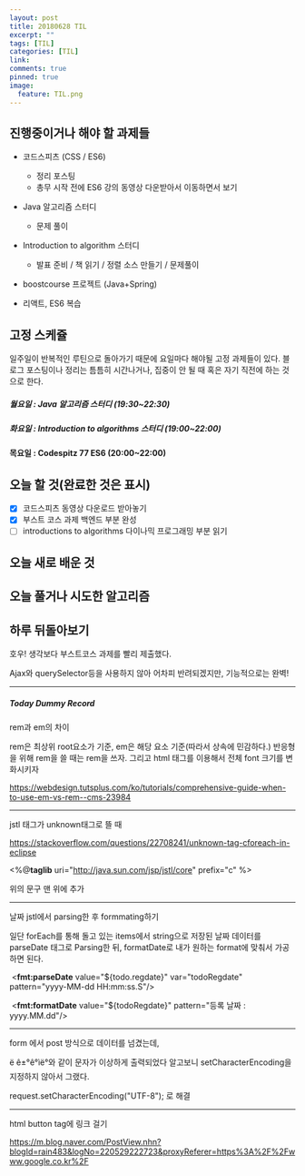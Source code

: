 ```yaml
---
layout: post
title: 20180628 TIL
excerpt: ""
tags: [TIL]
categories: [TIL]
link:
comments: true
pinned: true
image:
  feature: TIL.png
---
```


## 진행중이거나 해야 할 과제들

- 코드스피츠 (CSS / ES6)

  - 정리 포스팅
  -  총무 시작 전에 ES6 강의 동영상 다운받아서 이동하면서 보기

- Java 알고리즘 스터디 

  - 문제 풀이

- Introduction to algorithm 스터디

  - 발표 준비 / 책 읽기 / 정렬 소스 만들기 / 문제풀이

- boostcourse 프로젝트 (Java+Spring)

- 리액트, ES6 복습

  

## 고정 스케쥴

일주일이 반복적인 루틴으로 돌아가기 때문에 요일마다 해야될 고정 과제들이 있다. 블로그 포스팅이나 정리는 틈틈히 시간나거나, 집중이 안 될 때 혹은 자기 직전에 하는 것으로 한다.

##### 월요일 : Java 알고리즘 스터디  (19:30~22:30)

##### 화요일 : Introduction to algorithms 스터디 (19:00~22:00)

**목요일 : Codespitz 77 ES6 (20:00~22:00)**

## 오늘 할 것(완료한 것은 표시)

- [x] 코드스피츠 동영상 다운로드 받아놓기
- [x] 부스트 코스 과제 백엔드 부분 완성
- [ ] introductions to algorithms 다이나믹 프로그래밍 부분 읽기

## 오늘 새로 배운 것



## 오늘 풀거나 시도한 알고리즘



## 하루 뒤돌아보기



호우! 생각보다 부스트코스 과제를 빨리 제출했다.

Ajax와 querySelector등을 사용하지 않아 어차피 반려되겠지만, 기능적으로는 완벽!



------

##### Today Dummy Record

rem과 em의 차이

rem은 최상위 root요소가 기준, em은 해당 요소 기준(따라서 상속에 민감하다.) 반응형을 위해 rem을 쓸 때는 rem을 쓰자. 그리고 html 태그를 이용해서 전체 font 크기를 변화시키자

https://webdesign.tutsplus.com/ko/tutorials/comprehensive-guide-when-to-use-em-vs-rem--cms-23984

---



jstl 태그가 unknown태그로 뜰 때

https://stackoverflow.com/questions/22708241/unknown-tag-cforeach-in-eclipse

<%@**taglib** uri="http://java.sun.com/jsp/jstl/core" prefix="c" %> 

위의 문구 맨 위에 추가

---



날짜 jstl에서 parsing한 후 formmating하기

일단 forEach를 통해 돌고 있는 items에서 string으로 저장된 날짜 데이터를 parseDate 태그로 Parsing한 뒤, formatDate로 내가 원하는 format에 맞춰서 가공하면 된다.

​								<**fmt:parseDate** value="${todo.regdate}" var="todoRegdate" pattern="yyyy-MM-dd HH:mm:ss.S"/>

​								<**fmt:formatDate** value="${todoRegdate}" pattern="등록 날짜 : yyyy.MM.dd"/>

---



form 에서 post 방식으로 데이터를 넘겼는데, 

ë ê±°ê°ìë°와 같이 문자가 이상하게 출력되었다 알고보니 setCharacterEncoding을 지정하지 않아서 그랬다.

request.setCharacterEncoding("UTF-8"); 로 해결

---



html button tag에 링크 걸기

https://m.blog.naver.com/PostView.nhn?blogId=rain483&logNo=220529222723&proxyReferer=https%3A%2F%2Fwww.google.co.kr%2F